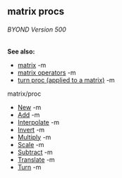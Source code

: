 ## matrix procs 
###### BYOND Version 500
**See also:**
*   [matrix](/ref/matrix.md) -m
*   [matrix operators](/ref/matrix/operators.md) -m
*   [turn proc (applied to a matrix)](/ref/proc/turn/matrix.md) -m
<!-- -->
matrix/proc
*   [New](/ref/proc/matrix.md) -m
*   [Add](/ref/matrix/proc/Add.md) -m
*   [Interpolate](/ref/matrix/proc/Interpolate.md) -m
*   [Invert](/ref/matrix/proc/Invert.md) -m
*   [Multiply](/ref/matrix/proc/Multiply.md) -m
*   [Scale](/ref/matrix/proc/Scale.md) -m
*   [Subtract](/ref/matrix/proc/Subtract.md) -m
*   [Translate](/ref/matrix/proc/Translate.md) -m
*   [Turn](/ref/matrix/proc/Turn.md) -m